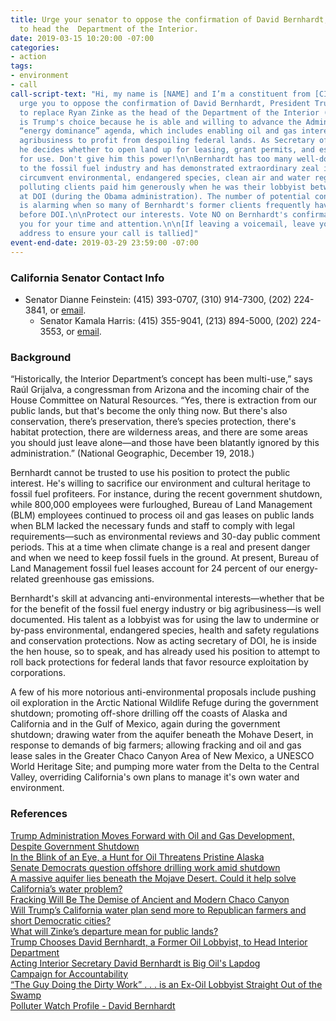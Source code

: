 ```yaml
---
title: Urge your senator to oppose the confirmation of David Bernhardt, Trump's nominee
  to head the  Department of the Interior.
date: 2019-03-15 10:20:00 -07:00
categories:
- action
tags:
- environment
- call
call-script-text: "Hi, my name is [NAME] and I’m a constituent from [CITY, ZIP].\n\nI
  urge you to oppose the confirmation of David Bernhardt, President Trump's nominee
  to replace Ryan Zinke as the head of the Department of the Interior (DOI). Bernhardt
  is Trump's choice because he is able and willing to advance the Administration's
  “energy dominance” agenda, which includes enabling oil and gas interests and big
  agribusiness to profit from despoiling federal lands. As Secretary of the Interior,
  he decides whether to open land up for leasing, grant permits, and establish guidelines
  for use. Don't give him this power!\n\nBernhardt has too many well-documented ties
  to the fossil fuel industry and has demonstrated extraordinary zeal in helping them
  circumvent environmental, endangered species, clean air and water regulations. His
  polluting clients paid him generously when he was their lobbyist between his stints
  at DOI (during the Obama administration). The number of potential conflicts of interest
  is alarming when so many of Bernhardt's former clients frequently have business
  before DOI.\n\nProtect our interests. Vote NO on Bernhardt's confirmation.  \n\nThank
  you for your time and attention.\n\n[If leaving a voicemail, leave your full street
  address to ensure your call is tallied]"
event-end-date: 2019-03-29 23:59:00 -07:00
---
```


### California Senator Contact Info
* Senator Dianne Feinstein: (415) 393-0707, (310) 914-7300, (202) 224-3841, or [email](https://www.feinstein.senate.gov/public/index.cfm/e-mail-me).  
  * Senator Kamala Harris: (415) 355-9041, (213) 894-5000, (202) 224-3553, or [email](https://www.harris.senate.gov/contact).  

### Background
“Historically, the Interior Department’s concept has been multi-use,” says Raúl Grijalva, a congressman from Arizona and the incoming chair of the House Committee on Natural Resources. “Yes, there is extraction from our public lands, but that's become the only thing now. But there's also conservation, there’s preservation, there’s species protection, there's habitat protection, there are wilderness areas, and there are some areas you should just leave alone—and those have been blatantly ignored by this administration.” (National Geographic, December 19, 2018.)  

Bernhardt cannot be trusted to use his position to protect the public interest. He's willing to sacrifice our environment and cultural heritage to fossil fuel profiteers. For instance, during the recent government shutdown, while 800,000 employees were furloughed, Bureau of Land Management (BLM) employees continued to process oil and gas leases on public lands when BLM lacked the necessary funds and staff to comply with legal requirements—such as environmental reviews and 30-day public comment periods. This at a time when climate change is a real and present danger and when we need to keep fossil fuels in the ground. At present, Bureau of Land Management fossil fuel leases account for 24 percent of our energy-related greenhouse gas emissions.  

Bernhardt's skill at advancing anti-environmental interests—whether that be for the benefit of the fossil fuel energy industry or big agribusiness—is well documented. His talent as a lobbyist was for using the law to undermine or by-pass environmental, endangered species, health and safety regulations and conservation protections. Now as acting secretary of DOI, he is inside the hen house, so to speak, and has already used his position to attempt to roll back protections for federal lands that favor resource exploitation by corporations.  

A few of his more notorious anti-environmental proposals include pushing oil exploration in the Arctic National Wildlife Refuge during the government shutdown; promoting off-shore drilling off the coasts of Alaska and California and in the Gulf of Mexico, again during the government shutdown;  drawing water from the aquifer beneath the Mohave Desert, in response to demands of big farmers; allowing fracking and oil and gas lease sales in the Greater Chaco Canyon Area of New Mexico, a UNESCO World Heritage Site; and pumping more water from the Delta to the Central Valley, overriding California's own plans to manage it's own water and environment.  

### References
[Trump Administration Moves Forward with Oil and Gas Development, Despite Government Shutdown](https://www.npca.org/articles/2098-trump-administration-moves-forward-with-oil-and-gas-development-despite)  
[In the Blink of an Eye, a Hunt for Oil Threatens Pristine Alaska](https://www.nytimes.com/2018/12/03/us/oil-drilling-arctic-national-wildlife-refuge.html)  
[Senate Democrats question offshore drilling work amid shutdown](https://www.cnbc.com/2019/01/23/reuters-america-senate-democrats-question-offshore-drilling-work-amid-shutdown.html)  
[A massive aquifer lies beneath the Mojave Desert. Could it help solve California’s water problem?](https://www.washingtonpost.com/national/a-massive-aquifer-lies-beneath-the-mojave-desert-could-it-help-solve-californias-water-problem/2019/03/03/a5d8fe14-354e-11e9-af5b-b51b7ff322e9_story.html?noredirect=on&utm_term=.a0bcafe4d254)  
[Fracking Will Be The Demise of Ancient and Modern Chaco Canyon](https://www.foodandwaterwatch.org/insight/fracking-will-be-demise-ancient-and-modern-chaco-canyon)  
[Will Trump’s California water plan send more to Republican farmers and short Democratic cities?](https://www.sacbee.com/news/state/california/water-and-drought/delta/article225376065.html)  
[What will Zinke’s departure mean for public lands?](https://www.nationalgeographic.com/environment/2018/12/zinke-bernhardt-interior-public-lands-oil-gas/)  
[Trump Chooses David Bernhardt, a Former Oil Lobbyist, to Head Interior Department](https://www.nytimes.com/2019/02/04/climate/david-bernhardt-interior-zinke.html)  
[Acting Interior Secretary David Bernhardt is Big Oil's Lapdog](https://www.care2.com/causes/acting-interior-secretary-david-bernhardt-is-big-oils-lapdog.html)  
[Campaign for Accountability](https://campaignforaccountability.org/wp-content/uploads/2017/07/Berhnardt-Complaint-Final-7-20-17.pdf)  
[“The Guy Doing the Dirty Work” . . . is an Ex-Oil Lobbyist Straight Out of the Swamp](https://www.motherjones.com/environment/2018/10/david-bernhardt-interior-department/)  
[Polluter Watch Profile - David Bernhardt](http://polluterwatch.org/david-bernhardt)  